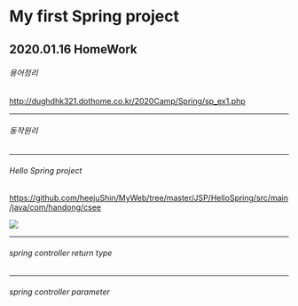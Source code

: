 # My first Spring project

## 2020.01.16 HomeWork

###### 용어정리

http://dughdhk321.dothome.co.kr/2020Camp/Spring/sp_ex1.php

----------------

###### 동작원리

----------------

###### Hello Spring project

https://github.com/heejuShin/MyWeb/tree/master/JSP/HelloSpring/src/main/java/com/handong/csee

<img src="https://user-images.githubusercontent.com/49302519/72502166-0b9a8e80-387c-11ea-8876-767cc09355ea.png">

----------------

###### spring controller return type

----------------

###### spring controller parameter
